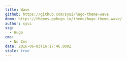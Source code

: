 ```yaml
---
title: Wave
github: https://github.com/syui/hugo-theme-wave
demo: https://themes.gohugo.io/theme/hugo-theme-wave/
author: syui
ssg:
  - Hugo
cms:
  - No Cms
date: 2016-06-03T16:17:46.000Z
stale: true
---
```

